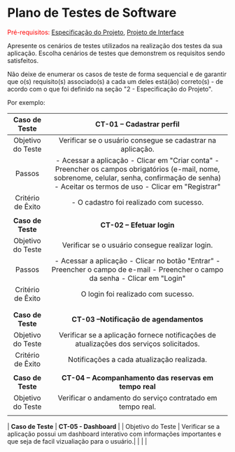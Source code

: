 # Plano de Testes de Software

<span style="color:red">Pré-requisitos: <a href="2-Especificação do Projeto.md"> Especificação do Projeto</a></span>, <a href="3-Projeto de Interface.md"> Projeto de Interface</a>

Apresente os cenários de testes utilizados na realização dos testes da sua aplicação. Escolha cenários de testes que demonstrem os requisitos sendo satisfeitos.

Não deixe de enumerar os casos de teste de forma sequencial e de garantir que o(s) requisito(s) associado(s) a cada um deles está(ão) correto(s) - de acordo com o que foi definido na seção "2 - Especificação do Projeto". 

Por exemplo:
 
| **Caso de Teste** 	| **CT-01 – Cadastrar perfil** 	|
|:---:	|:---:	|
| Objetivo do Teste 	| Verificar se o usuário consegue se cadastrar na aplicação. |
| Passos 	|- Acessar a aplicação - Clicar em "Criar conta" - Preencher os campos obrigatórios (e-mail, nome, sobrenome, celular, senha, confirmação de senha) - Aceitar os termos de uso - Clicar em "Registrar" |
|Critério de Êxito | - O cadastro foi realizado com sucesso. |
|  	|  	|
| **Caso de Teste**  	| **CT-02 – Efetuar login**	|
| Objetivo do Teste 	| Verificar se o usuário consegue realizar login. |
| Passos 	| - Acessar a aplicação - Clicar no botão "Entrar" - Preencher o campo de e-mail - Preencher o campo da senha - Clicar em "Login" |
|Critério de Êxito |  O login foi realizado com sucesso. |
|  	|  	|
|  	|  	|
| **Caso de Teste** 	| **CT-03 –Notificação de agendamentos** 	|
| Objetivo do Teste 	| Verificar se a aplicação fornece notificações de atualizações dos serviços solicitados.|
|Critério de Êxito |  Notificações a cada atualização realizada. |
|  	|  	|
| **Caso de Teste** 	| **CT-04 – Acompanhamento das reservas em tempo real** 	|
| Objetivo do Teste 	| Verificar o andamento do serviço contratado em tempo real. |
|  	|  	|

| **Caso de Teste** 	| **CT-05 - Dashboard** 	|
| Objetivo do Teste 	| Verificar se a aplicação possui um dashboard interativo com informações importantes e que seja de facil vizualiação para o usuário.|
|  	|  	|
